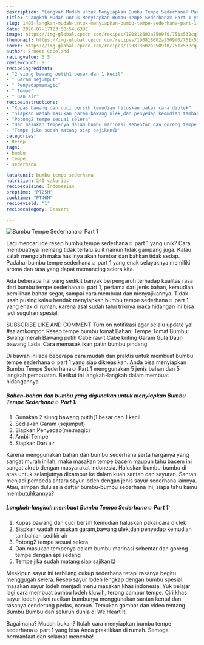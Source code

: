 ```yaml
---
description: "Langkah Mudah untuk Menyiapkan Bumbu Tempe Sederhana☺️ Part 1 yang Bikin Ngiler"
title: "Langkah Mudah untuk Menyiapkan Bumbu Tempe Sederhana☺️ Part 1 yang Bikin Ngiler"
slug: 1405-langkah-mudah-untuk-menyiapkan-bumbu-tempe-sederhana-part-1-yang-bikin-ngiler
date: 2020-07-17T23:50:54.639Z
image: https://img-global.cpcdn.com/recipes/190818602a2509f0/751x532cq70/bumbu-tempe-sederhana☺️-part-1-foto-resep-utama.jpg
thumbnail: https://img-global.cpcdn.com/recipes/190818602a2509f0/751x532cq70/bumbu-tempe-sederhana☺️-part-1-foto-resep-utama.jpg
cover: https://img-global.cpcdn.com/recipes/190818602a2509f0/751x532cq70/bumbu-tempe-sederhana☺️-part-1-foto-resep-utama.jpg
author: Ernest Copeland
ratingvalue: 3.5
reviewcount: 8
recipeingredient:
- "2 siung bawang putih1 besar dan 1 kecil"
- " Garam sejumput"
- " Penyedapmemagic"
- " Tempe"
- " Dan air"
recipeinstructions:
- "Kupas bawang dan cuci bersih kemudian haluskan pakai cara diulek"
- "Siapkan wadah masukan garam,bawang ulek,dan penyedap kemudian tambahlan sedikir air"
- "Potong2 tempe sesuai selera"
- "Dan masukan tempenya dalam bumbu marinasi sebentar dan goreng tempe dengan api sedang"
- "Tempe jika sudah matang siap sajikan😋"
categories:
- Resep
tags:
- bumbu
- tempe
- sederhana

katakunci: bumbu tempe sederhana 
nutrition: 240 calories
recipecuisine: Indonesian
preptime: "PT25M"
cooktime: "PT46M"
recipeyield: "1"
recipecategory: Dessert

---
```



![Bumbu Tempe Sederhana☺️ Part 1](https://img-global.cpcdn.com/recipes/190818602a2509f0/751x532cq70/bumbu-tempe-sederhana☺️-part-1-foto-resep-utama.jpg)

Lagi mencari ide resep bumbu tempe sederhana☺️ part 1 yang unik? Cara membuatnya memang tidak terlalu sulit namun tidak gampang juga. Kalau salah mengolah maka hasilnya akan hambar dan bahkan tidak sedap. Padahal bumbu tempe sederhana☺️ part 1 yang enak selayaknya memiliki aroma dan rasa yang dapat memancing selera kita.

Ada beberapa hal yang sedikit banyak berpengaruh terhadap kualitas rasa dari bumbu tempe sederhana☺️ part 1, pertama dari jenis bahan, kemudian pemilihan bahan segar, sampai cara membuat dan menyajikannya. Tidak usah pusing kalau hendak menyiapkan bumbu tempe sederhana☺️ part 1 yang enak di rumah, karena asal sudah tahu triknya maka hidangan ini bisa jadi suguhan spesial.

SUBSCRIBE LIKE AND COMMENT Turn on notifikasi agar selalu update ya! #salamkompor. Resep tempe bumbu tomat Bahan: Tempe Tomat Bumbu: Bwang merah Bawang putih Cabe rawit Cabe kriting Garam Gula Daun bawang Lada. Cara memasak ikan patin bumbu pindang.


Di bawah ini ada beberapa cara mudah dan praktis untuk membuat bumbu tempe sederhana☺️ part 1 yang siap dikreasikan. Anda bisa menyiapkan Bumbu Tempe Sederhana☺️ Part 1 menggunakan 5 jenis bahan dan 5 langkah pembuatan. Berikut ini langkah-langkah dalam membuat hidangannya.

<!--inarticleads1-->

##### Bahan-bahan dan bumbu yang digunakan untuk menyiapkan Bumbu Tempe Sederhana☺️ Part 1:

1. Gunakan 2 siung bawang putih(1 besar dan 1 kecil
1. Sediakan  Garam (sejumput)
1. Siapkan  Penyedap(me:magic)
1. Ambil  Tempe
1. Siapkan  Dan air


Karena menggunakan bahan dan bumbu sederhana serta harganya yang sangat murah inilah, maka masakan tempe bacem maupun tahu bacem ini sangat akrab dengan masyarakat indonesia. Haluskan bumbu-bumbu di atas untuk selanjutnya dicampur ke dalam kuah santan dan sayuran. Santan menjadi pembeda antara sayur lodeh dengan jenis sayur sederhana lainnya. Atau, simpan dulu saja daftar bumbu-bumbu sederhana ini, siapa tahu kamu membutuhkannya? 

<!--inarticleads2-->

##### Langkah-langkah membuat Bumbu Tempe Sederhana☺️ Part 1:

1. Kupas bawang dan cuci bersih kemudian haluskan pakai cara diulek
1. Siapkan wadah masukan garam,bawang ulek,dan penyedap kemudian tambahlan sedikir air
1. Potong2 tempe sesuai selera
1. Dan masukan tempenya dalam bumbu marinasi sebentar dan goreng tempe dengan api sedang
1. Tempe jika sudah matang siap sajikan😋


Meskipun sayur ini terbilang cukup sederhana tetapi rasanya begitu menggugah selera. Resep sayur lodeh lengkap dengan bumbu spesial masakan sayur lodeh menjadi menu masakan khas indonesia. Yuk belajar lagi cara membuat bumbu lodeh kluwih, terong campur tempe. Ciri khas sayur lodeh yakni racikan bumbunya menggunakan santan kental dan rasanya cenderung pedas, namun. Temukan gambar dan video tentang Bumbu Bumbu dari seluruh dunia di We Heart It. 

Bagaimana? Mudah bukan? Itulah cara menyiapkan bumbu tempe sederhana☺️ part 1 yang bisa Anda praktikkan di rumah. Semoga bermanfaat dan selamat mencoba!

